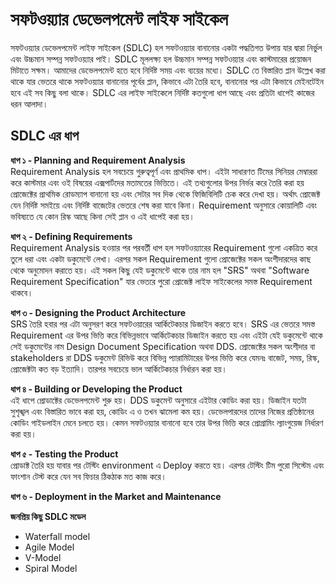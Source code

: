 # সফটওয়্যার ডেভেলপমেন্ট লাইফ সাইকেল
সফটওয়্যার ডেভেলপমেন্ট লাইফ সাইকেল (SDLC) হল সফটওয়্যার বানানোর একটা পদ্ধতিগত উপায় যার দ্বারা নির্ভুল এবং উচ্চমান সম্পন্ন সফটওয়্যার পাই। SDLC মূললক্ষ্য হল উচ্চমান সম্পন্ন সফটওয়্যার এবং কাস্টমারের প্রয়োজন মিটাতে সক্ষম। আমাদের ডেভেলপমেন্ট হতে হবে নির্দিষ্ট সময় এবং ব্যয়ের মধ্যে। SDLC তে বিস্তারিত প্লান উল্লেখ করা থাকে যার ভেতরে থাকে সফটওয়্যার বানানোর পূর্বের প্লান, কিভাবে এটা তৈরি হবে, বানানোর পর এটা কিভাবে মেইনটেইন হবে এই সব কিছু বলা থাকে। SDLC এর লাইফ সাইকেলে নির্দিষ্ট কতগুলো ধাপ আছে এবং প্রতিটা ধাপেই কাজের ধরন আলাদা।                       

## SDLC এর ধাপ        
**ধাপ ১ - Planning and Requirement Analysis**          
Requirement Analysis হল সবচেয়ে গুরুত্বপূর্ণ এবং প্রাথমিক ধাপ। এইটা সাধারণত টিমের সিনিয়র মেম্বাররা  করে কাস্টমার এবং ওই বিষয়ের এক্সপার্টদের মতামতের ভিত্তিতে। এই তথ্যগুলোর উপর নির্ভর করে তৈরি করা হয় প্রোজেক্টের প্রাথমিক রোডম্যাপ বানানো হয় এবং সেটার সব দিক থেকে ফিজিবিলিটি চেক করে দেখা হয়। অর্থাৎ প্রোজেক্ট যেন নির্দিষ্ট সমইয়ে এবং নির্দিষ্ট বাজেটের ভেতরে শেষ করা যাবে কিনা। Requirement অনুসারে কোয়ালিটি এবং ভবিষ্যতে যে কোন রিস্ক আছে কিনা সেই প্লান ও এই ধাপেই করা হয়।              

**ধাপ ২ - Defining Requirements**     
Requirement Analysis হওয়ার পর পরবর্তী ধাপ হল সফটওয়্যারের Requirement গুলো একত্রিত করে তুলে ধরা এবং একটা ডকুমেন্টে লেখা। এরপর সকল Requirement গুলো প্রোজেক্টের সকল অংশীদারদের কাছ থেকে অনুমোদন করাতে হয়। এই সকল কিছু যেই ডকুমেন্টে থাকে তার নাম হল "SRS" অথবা "Software Requirement Specification" যার ভেতরে পুরো প্রোজেক্ট লাইফ সাইকেলের সমস্ত Requirement থাকবে।                 

**ধাপ ৩ - Designing the Product Architecture**    
SRS তৈরি হবার পর এটা অনুসরণ করে সফটওয়ারের আর্কিটেকচার ডিজাইন করতে হবে। SRS এর ভেতরে সমস্ত Requirement এর উপর ভিত্তি করে বিভিন্নভাবে আর্কিটেকচার ডিজাইন করতে হয় এবং এইটা যেই ডকুমেন্টে থাকে সেই ডকুমেন্টের নাম Design Document Specification অথবা DDS. প্রোজেক্টের সকল অংশীদার বা stakeholders রা DDS ডকুমেন্ট রিভিউ করে বিভিন্ন প্যারামিটারের উপর ভিত্তি করে যেমনঃ বাজেট, সময়, রিস্ক, প্রোজেক্টটা কত বড় ইত্যাদি। তারপর সবচেয়ে ভাল আর্কিটেকচার নির্ধারন করা হয়। 

**ধাপ ৪ - Building or Developing the Product**     
এই ধাপে প্রোডাক্টের ডেভেলপমেন্ট শুরু হয়। DDS ডকুমেন্ট অনুসারে এইটার কোডিং করা হয়। ডিজাইন যতটা সুশৃঙ্খল এবং বিস্তারিত ভাবে করা হয়, কোডিং এ ও তখন ঝামেলা কম হয়। ডেভেলপারদের তাদের নিজের প্রতিষ্ঠানের কোডিং গাইডলাইন মেনে চলতে হয়। কেমন সফটওয়্যার বানানো হবে তার উপর ভিত্তি করে প্রোগ্রামিং ল্যাংগুয়েজ নির্ধারণ করা হয়। 

**ধাপ ৫ - Testing the Product**      
প্রোডাক্ট তৈরি হয় যাবার পর টেস্টিং environment এ Deploy করতে হয়। এরপর টেস্টিং টিম পুরো সিস্টেম এবং ফাংশান টেস্ট করে যেন সব ফিচার ঠিকঠাক মত কাজ করে।  

**ধাপ ৬ - Deployment in the Market and Maintenance**   

**জনপ্রিয় কিছু SDLC মডেল**           
* Waterfall model
* Agile Model
* V-Model
* Spiral Model

